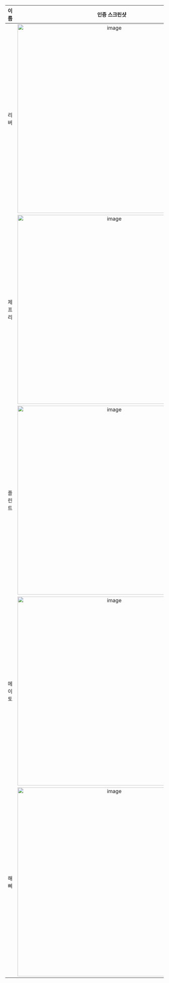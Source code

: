 | **이름** | **인증 스크린샷** |
|:--------:|:-----------------:|
| 리버   | <img width="600" alt="image" src="https://github.com/user-attachments/assets/b23eb9a7-ef4c-4144-a8b0-ed4a6e33bb1f" /> |
| 제프리 | <img width="600" alt="image" src="https://github.com/user-attachments/assets/2a70e771-c4e8-4d4c-93e1-b067900087ee" /> |
| 플린트 | <img width="600" alt="image" src="https://github.com/user-attachments/assets/87c2c52c-f2ff-443a-aa27-7e4ac0b255bb" /> |
| 메이토 | <img width="600" alt="image" src="https://github.com/user-attachments/assets/b23eb9a7-ef4c-4144-a8b0-ed4a6e33bb1f" /> |
| 해삐 | <img width="600" alt="image" src="https://github.com/user-attachments/assets/8a878b7a-f609-43b5-86b8-ea7b3f3b1175" /> |
